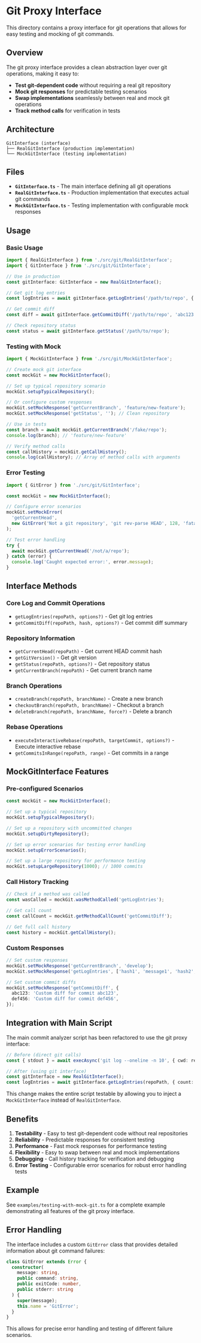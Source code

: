 # Git Proxy Interface

This directory contains a proxy interface for git operations that allows for easy testing and mocking of git commands.

## Overview

The git proxy interface provides a clean abstraction layer over git operations, making it easy to:

- **Test git-dependent code** without requiring a real git repository
- **Mock git responses** for predictable testing scenarios
- **Swap implementations** seamlessly between real and mock git operations
- **Track method calls** for verification in tests

## Architecture

```
GitInterface (interface)
├── RealGitInterface (production implementation)
└── MockGitInterface (testing implementation)
```

## Files

- **`GitInterface.ts`** - The main interface defining all git operations
- **`RealGitInterface.ts`** - Production implementation that executes actual git commands
- **`MockGitInterface.ts`** - Testing implementation with configurable mock responses

## Usage

### Basic Usage

```typescript
import { RealGitInterface } from './src/git/RealGitInterface';
import { GitInterface } from './src/git/GitInterface';

// Use in production
const gitInterface: GitInterface = new RealGitInterface();

// Get git log entries
const logEntries = await gitInterface.getLogEntries('/path/to/repo', { count: 10 });

// Get commit diff
const diff = await gitInterface.getCommitDiff('/path/to/repo', 'abc123');

// Check repository status
const status = await gitInterface.getStatus('/path/to/repo');
```

### Testing with Mock

```typescript
import { MockGitInterface } from './src/git/MockGitInterface';

// Create mock git interface
const mockGit = new MockGitInterface();

// Set up typical repository scenario
mockGit.setupTypicalRepository();

// Or configure custom responses
mockGit.setMockResponse('getCurrentBranch', 'feature/new-feature');
mockGit.setMockResponse('getStatus', ''); // Clean repository

// Use in tests
const branch = await mockGit.getCurrentBranch('/fake/repo');
console.log(branch); // 'feature/new-feature'

// Verify method calls
const callHistory = mockGit.getCallHistory();
console.log(callHistory); // Array of method calls with arguments
```

### Error Testing

```typescript
import { GitError } from './src/git/GitInterface';

const mockGit = new MockGitInterface();

// Configure error scenarios
mockGit.setMockError(
  'getCurrentHead',
  new GitError('Not a git repository', 'git rev-parse HEAD', 128, 'fatal: not a git repository')
);

// Test error handling
try {
  await mockGit.getCurrentHead('/not/a/repo');
} catch (error) {
  console.log('Caught expected error:', error.message);
}
```

## Interface Methods

### Core Log and Commit Operations

- `getLogEntries(repoPath, options?)` - Get git log entries
- `getCommitDiff(repoPath, hash, options?)` - Get commit diff summary

### Repository Information

- `getCurrentHead(repoPath)` - Get current HEAD commit hash
- `getGitVersion()` - Get git version
- `getStatus(repoPath, options?)` - Get repository status
- `getCurrentBranch(repoPath)` - Get current branch name

### Branch Operations

- `createBranch(repoPath, branchName)` - Create a new branch
- `checkoutBranch(repoPath, branchName)` - Checkout a branch
- `deleteBranch(repoPath, branchName, force?)` - Delete a branch

### Rebase Operations

- `executeInteractiveRebase(repoPath, targetCommit, options?)` - Execute interactive rebase
- `getCommitsInRange(repoPath, range)` - Get commits in a range

## MockGitInterface Features

### Pre-configured Scenarios

```typescript
const mockGit = new MockGitInterface();

// Set up a typical repository
mockGit.setupTypicalRepository();

// Set up a repository with uncommitted changes
mockGit.setupDirtyRepository();

// Set up error scenarios for testing error handling
mockGit.setupErrorScenarios();

// Set up a large repository for performance testing
mockGit.setupLargeRepository(1000); // 1000 commits
```

### Call History Tracking

```typescript
// Check if a method was called
const wasCalled = mockGit.wasMethodCalled('getLogEntries');

// Get call count
const callCount = mockGit.getMethodCallCount('getCommitDiff');

// Get full call history
const history = mockGit.getCallHistory();
```

### Custom Responses

```typescript
// Set custom responses
mockGit.setMockResponse('getCurrentBranch', 'develop');
mockGit.setMockResponse('getLogEntries', ['hash1', 'message1', 'hash2', 'message2']);

// Set custom commit diffs
mockGit.setMockResponse('getCommitDiff', {
  abc123: 'Custom diff for commit abc123',
  def456: 'Custom diff for commit def456',
});
```

## Integration with Main Script

The main commit analyzer script has been refactored to use the git proxy interface:

```typescript
// Before (direct git calls)
const { stdout } = await execAsync('git log --oneline -n 10', { cwd: repoPath });

// After (using git interface)
const gitInterface = new RealGitInterface();
const logEntries = await gitInterface.getLogEntries(repoPath, { count: 10 });
```

This change makes the entire script testable by allowing you to inject a `MockGitInterface` instead of `RealGitInterface`.

## Benefits

1. **Testability** - Easy to test git-dependent code without real repositories
2. **Reliability** - Predictable responses for consistent testing
3. **Performance** - Fast mock responses for performance testing
4. **Flexibility** - Easy to swap between real and mock implementations
5. **Debugging** - Call history tracking for verification and debugging
6. **Error Testing** - Configurable error scenarios for robust error handling tests

## Example

See `examples/testing-with-mock-git.ts` for a complete example demonstrating all features of the git proxy interface.

## Error Handling

The interface includes a custom `GitError` class that provides detailed information about git command failures:

```typescript
class GitError extends Error {
  constructor(
    message: string,
    public command: string,
    public exitCode: number,
    public stderr: string
  ) {
    super(message);
    this.name = 'GitError';
  }
}
```

This allows for precise error handling and testing of different failure scenarios.
